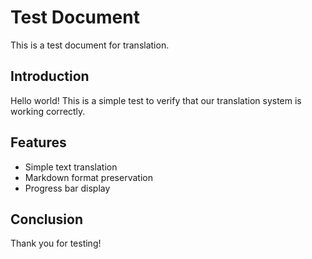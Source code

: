 # Test Document

This is a test document for translation.

## Introduction

Hello world! This is a simple test to verify that our translation system is working correctly.

## Features

- Simple text translation
- Markdown format preservation
- Progress bar display

## Conclusion

Thank you for testing!